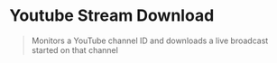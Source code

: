 # Youtube Stream Download

> Monitors a YouTube channel ID and downloads a live broadcast started on that channel
> 
